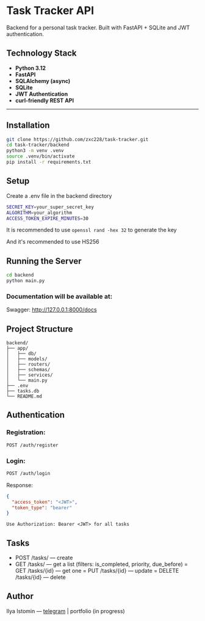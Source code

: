 # Task Tracker API

Backend for a personal task tracker. Built with FastAPI + SQLite and JWT authentication.

## Technology Stack

- **Python 3.12**
- **FastAPI**
- **SQLAlchemy (async)**
- **SQLite**
- **JWT Authentication**
- **curl-friendly REST API**

---

## Installation

```bash
git clone https://github.com/zxc228/task-tracker.git
cd task-tracker/backend
python3 -m venv .venv
source .venv/bin/activate
pip install -r requirements.txt
```

## Setup

Create a .env file in the backend directory
```bash
SECRET_KEY=your_super_secret_key
ALGORITHM=your_algorithm
ACCESS_TOKEN_EXPIRE_MINUTES=30
```

It is recommended to use `openssl rand -hex 32` to generate the key

And it's recommended to use HS256


## Running the Server

```bash
cd backend
python main.py
```

### Documentation will be available at:
Swagger: http://127.0.0.1:8000/docs

## Project Structure
```
backend/
├── app/
│   ├── db/
│   ├── models/
│   ├── routers/
│   ├── schemas/
│   ├── services/
│   └── main.py
├── .env
├── tasks.db
└── README.md
```


## Authentication
### Registration:
```bash
POST /auth/register
```

### Login:
```bash
POST /auth/login
```
Response:
```json
{
  "access_token": "<JWT>",
  "token_type": "bearer"
}
```

```Use Authorization: Bearer <JWT> for all tasks```

## Tasks
- POST /tasks/ — create
- GET /tasks/ — get a list (filters: is_completed, priority, due_before)
= GET /tasks/{id} — get one
= PUT /tasks/{id} — update
= DELETE /tasks/{id} — delete


## Author
Ilya Istomin — [telegram](https://t.me/diabobus) | portfolio (in progress)
